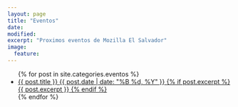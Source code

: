 ```yaml
---
layout: page
title: "Eventos"
date:  
modified:
excerpt: "Proximos eventos de Mozilla El Salvador"
image: 
  feature:
---
```


<ul class="post-list">
{% for post in site.categories.eventos %}
  <li>
    <article>
      <a href="{{ site.url }}{{ post.url }}">
        {{ post.title }}
        <span class="entry-date">
          <time datetime="{{ post.date | date_to_xmlschema }}">
            {{ post.date | date: "%B %d, %Y" }}
          </time>
        </span>
        {% if post.excerpt %}
        <span class="excerpt">{{ post.excerpt }}</span>
        {% endif %}
      </a>
    </article>
  </li>
{% endfor %}
</ul>

